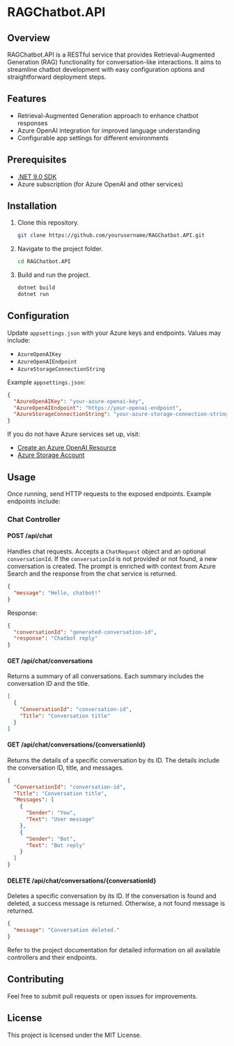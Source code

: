 # RAGChatbot.API

## Overview
RAGChatbot.API is a RESTful service that provides Retrieval-Augmented Generation (RAG) functionality for conversation-like interactions. It aims to streamline chatbot development with easy configuration options and straightforward deployment steps.

## Features
- Retrieval-Augmented Generation approach to enhance chatbot responses
- Azure OpenAI integration for improved language understanding
- Configurable app settings for different environments

## Prerequisites
- [.NET 9.0 SDK](https://dotnet.microsoft.com/en-us/download)
- Azure subscription (for Azure OpenAI and other services)

## Installation
1. Clone this repository.
    ```sh
    git clone https://github.com/yourusername/RAGChatbot.API.git
    ```
2. Navigate to the project folder.
    ```sh
    cd RAGChatbot.API
    ```
3. Build and run the project.
    ```sh
    dotnet build
    dotnet run
    ```

## Configuration
Update `appsettings.json` with your Azure keys and endpoints. Values may include:
- `AzureOpenAIKey`
- `AzureOpenAIEndpoint`
- `AzureStorageConnectionString`

Example `appsettings.json`:
```json
{
  "AzureOpenAIKey": "your-azure-openai-key",
  "AzureOpenAIEndpoint": "https://your-openai-endpoint",
  "AzureStorageConnectionString": "your-azure-storage-connection-string"
}
```

If you do not have Azure services set up, visit:
- [Create an Azure OpenAI Resource](https://learn.microsoft.com/azure/cognitive-services/openai/how-to/create-resource)
- [Azure Storage Account](https://azure.microsoft.com/services/storage/)

## Usage
Once running, send HTTP requests to the exposed endpoints. Example endpoints include:

### Chat Controller

#### POST /api/chat
Handles chat requests. Accepts a `ChatRequest` object and an optional `conversationId`. If the `conversationId` is not provided or not found, a new conversation is created. The prompt is enriched with context from Azure Search and the response from the chat service is returned.
```json
{
  "message": "Hello, chatbot!"
}
```
Response:
```json
{
  "conversationId": "generated-conversation-id",
  "response": "Chatbot reply"
}
```

#### GET /api/chat/conversations
Returns a summary of all conversations. Each summary includes the conversation ID and the title.
```json
[
  {
    "ConversationId": "conversation-id",
    "Title": "Conversation title"
  }
]
```

#### GET /api/chat/conversations/{conversationId}
Returns the details of a specific conversation by its ID. The details include the conversation ID, title, and messages.
```json
{
  "ConversationId": "conversation-id",
  "Title": "Conversation title",
  "Messages": [
    {
      "Sender": "You",
      "Text": "User message"
    },
    {
      "Sender": "Bot",
      "Text": "Bot reply"
    }
  ]
}
```

#### DELETE /api/chat/conversations/{conversationId}
Deletes a specific conversation by its ID. If the conversation is found and deleted, a success message is returned. Otherwise, a not found message is returned.
```json
{
  "message": "Conversation deleted."
}
```

Refer to the project documentation for detailed information on all available controllers and their endpoints.

## Contributing
Feel free to submit pull requests or open issues for improvements.

## License
This project is licensed under the MIT License.
